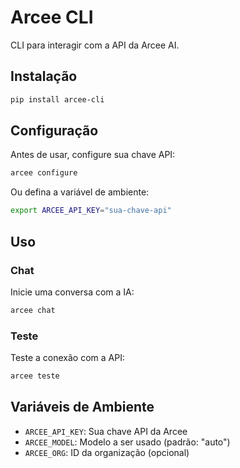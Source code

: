 # Arcee CLI

CLI para interagir com a API da Arcee AI.

## Instalação

```bash
pip install arcee-cli
```

## Configuração

Antes de usar, configure sua chave API:

```bash
arcee configure
```

Ou defina a variável de ambiente:

```bash
export ARCEE_API_KEY="sua-chave-api"
```

## Uso

### Chat

Inicie uma conversa com a IA:

```bash
arcee chat
```

### Teste

Teste a conexão com a API:

```bash
arcee teste
```

## Variáveis de Ambiente

- `ARCEE_API_KEY`: Sua chave API da Arcee
- `ARCEE_MODEL`: Modelo a ser usado (padrão: "auto")
- `ARCEE_ORG`: ID da organização (opcional)
